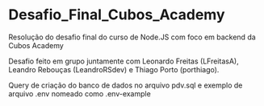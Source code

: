 # Desafio_Final_Cubos_Academy
Resolução do desafio final do curso de Node.JS com foco em backend da Cubos Academy

Desafio feito em grupo juntamente com Leonardo Freitas (LFreitasA), Leandro Rebouças (LeandroRSdev) e Thiago Porto (porthiago).

Query de criação do banco de dados no arquivo pdv.sql e exemplo de arquivo .env nomeado como .env-example
